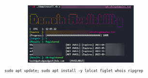 <p align="center">
  <a>
    <img src="images\lXJaTZNVDL0cd31e21-6385-489a-9fb1-98e4b28d8add-1652357529.png" width="350">
  </a>
</p>

`sudo apt update; sudo apt install -y lolcat figlet whois ripgrep`